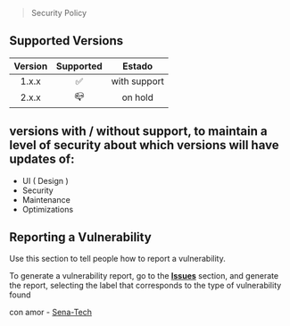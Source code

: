 > Security Policy

## Supported Versions

| Version | Supported          | Estado       |
| :---: | :---: | :---: |
| 1.x.x   | ✅ | with support |
| 2.x.x   | 📪                 |   on hold    |

## versions with / without support, to maintain a level of security about which versions will have updates of:
- UI ( Design )
- Security
- Maintenance
- Optimizations

## Reporting a Vulnerability

Use this section to tell people how to report a vulnerability.

To generate a vulnerability report, go to the **[Issues](https://github.com/SENA-tech/SofiaPlus-Remake/issues)** section, and generate the report, selecting the label that corresponds to the type of vulnerability found

con amor - [Sena-Tech](https://github.com/SENA-tech)
